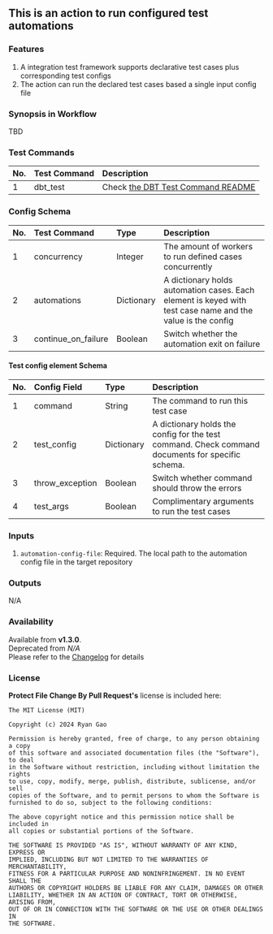 ## This is an action to run configured test automations

### Features
1. A integration test framework supports declarative test cases plus corresponding test configs
2. The action can run the declared test cases based a single input config file

### Synopsis in Workflow
TBD

### Test Commands
| No. | Test Command | Description                                                                                         |
|:----|:-------------|:----------------------------------------------------------------------------------------------------|
| 1   | dbt_test     | Check [the DBT Test Command README](DBT_TEST_COMMAND.md) |

### Config Schema
| No. | Test Command        | Type       | Description                                                                                                |
|:----|:--------------------|:-----------|:-----------------------------------------------------------------------------------------------------------|
| 1   | concurrency         | Integer    | The amount of workers to run defined cases concurrently                                                    |
| 2   | automations         | Dictionary | A dictionary holds automation cases. Each element is keyed with test case name and the value is the config |
| 3   | continue_on_failure | Boolean    | Switch whether the automation exit on failure                                                              |

#### Test config element Schema
| No. | Config Field    | Type       | Description                                                                                      |
|:----|:----------------|:-----------|:-------------------------------------------------------------------------------------------------|
| 1   | command         | String     | The command to run this test case                                                                |
| 2   | test_config     | Dictionary | A dictionary holds the config for the test command. Check command documents for specific schema. |
| 3   | throw_exception | Boolean    | Switch whether command should throw the errors                                                   |
| 4   | test_args       | Boolean    | Complimentary arguments to run the test cases                                                    |


### Inputs
1. `automation-config-file`: Required. The local path to the automation config file in the target repository 

### Outputs
N/A

### Availability
Available from **v1.3.0**.   
Deprecated from *N/A*  
Please refer to the [Changelog](CHANGELOG.md) for details

### License

**Protect File Change By Pull Request's** license is included here:

```
The MIT License (MIT)

Copyright (c) 2024 Ryan Gao

Permission is hereby granted, free of charge, to any person obtaining a copy
of this software and associated documentation files (the "Software"), to deal
in the Software without restriction, including without limitation the rights
to use, copy, modify, merge, publish, distribute, sublicense, and/or sell
copies of the Software, and to permit persons to whom the Software is
furnished to do so, subject to the following conditions:

The above copyright notice and this permission notice shall be included in
all copies or substantial portions of the Software.

THE SOFTWARE IS PROVIDED "AS IS", WITHOUT WARRANTY OF ANY KIND, EXPRESS OR
IMPLIED, INCLUDING BUT NOT LIMITED TO THE WARRANTIES OF MERCHANTABILITY,
FITNESS FOR A PARTICULAR PURPOSE AND NONINFRINGEMENT. IN NO EVENT SHALL THE
AUTHORS OR COPYRIGHT HOLDERS BE LIABLE FOR ANY CLAIM, DAMAGES OR OTHER
LIABILITY, WHETHER IN AN ACTION OF CONTRACT, TORT OR OTHERWISE, ARISING FROM,
OUT OF OR IN CONNECTION WITH THE SOFTWARE OR THE USE OR OTHER DEALINGS IN
THE SOFTWARE.
```